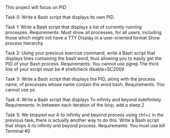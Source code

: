 This project will focus on PID

Task 0:
Write a Bash script that displays its own PID.

Task 1:
Write a Bash script that displays a list of currently running processes.
Requirements:
Must show all processes, for all users, including those which might not have a TTY
Display in a user-oriented format
Show process hierarchy

Task 2:
Using your previous exercise command, write a Bash script that displays lines 
containing the bash word, thus allowing you to easily get the PID of your Bash process.
Requirements:
You cannot use pgrep
The third line of your script must be # shellcheck disable=SC2009

Task 3:
Write a Bash script that displays the PID, along with the process name, 
of processes whose name contain the word bash.
Requirements:
You cannot use ps

Task 4:
Write a Bash script that displays To infinity and beyond indefinitely.
Requirements:
In between each iteration of the loop, add a sleep 2

Task 5:
We stopped our 4-to infinity and beyond process using ctrl+c in the previous 
task, there is actually another way to do this.
Write a Bash script that stops 4-to infinity and beyond process.
Requirements:
You must use kill
Terminal #0
